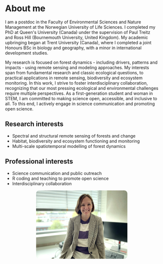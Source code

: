 # About me

I am a postdoc in the Faculty of Environmental Sciences and Nature Management at the Norwegian University of Life Sciences. I completed my PhD at Queen's University (Canada) under the supervision of Paul Treitz and Ross Hill (Bournemouth University, United Kingdom). My academic upbringing began at Trent University (Canada), where I completed a joint Honours BSc in biology and geography, with a minor in international development studies.

My research is focused on forest dynamics - including drivers, patterns and impacts - using remote sensing and modeling approaches. My interests span from fundamental research and classic ecological questions, to practical applications in remote sensing, biodiversity and ecosystem monitoring. In this work, I strive to foster interdisciplinary collaboration, recognizing that our most pressing ecological and environmental challenges require multiple perspectives. As a first-generation student and woman in STEM, I am committed to making science open, accessible, and inclusive to all. To this end, I actively engage in science communication and promoting open science.

## Research interests
- Spectral and structural remote sensing of forests and change
- Habitat, biodiversity and ecosystem functioning and monitoring
- Multi-scale spatiotemporal modelling of forest dynamics

## Professional interests
- Science communication and public outreach
- R coding and teaching to promote open science
- Interdisciplinary collaboration

<p align="center">
  <img src="/assets/images/me.jpg" alt="My photo" style="max-width:300px; border-radius:10px;">
</p>

